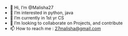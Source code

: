 - 👋 Hi, I’m @Malisha27
- 👀 I’m interested in python, java
- 🌱 I’m currently in 1st yr CS
- 💞️ I’m looking to collaborate on Projects, and contribute
- 📫 How to reach me : 27malisha@gmail.com

<!---
Malisha27/Malisha27 is a ✨ special ✨ repository because its `README.md` (this file) appears on your GitHub profile.
You can click the Preview link to take a look at your changes.
--->
